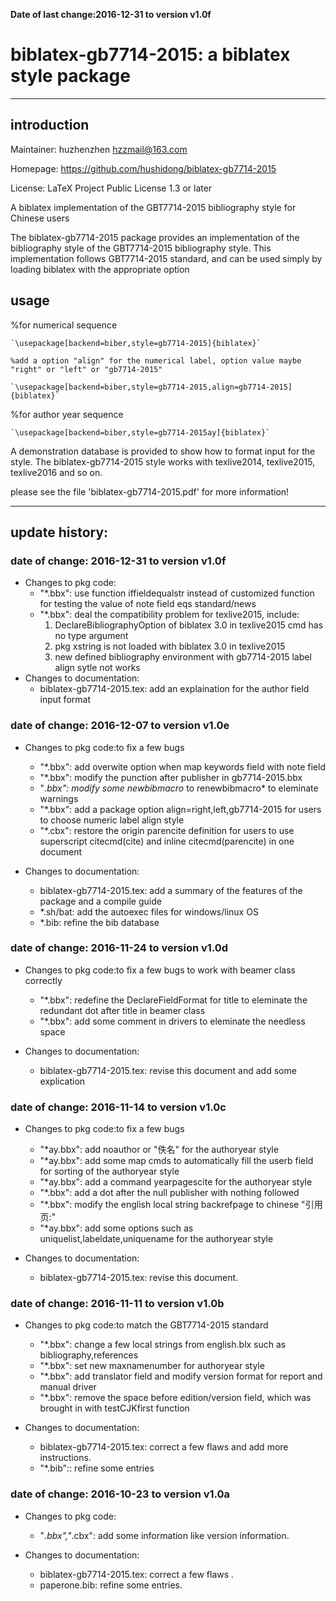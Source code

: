 <b>Date of last change:2016-12-31 to version v1.0f</b>

# biblatex-gb7714-2015: a biblatex style  package
---------------------------------------------------------

## introduction

Maintainer: huzhenzhen <hzzmail@163.com>

Homepage: <https://github.com/hushidong/biblatex-gb7714-2015>

License: LaTeX Project Public License 1.3 or later


A biblatex implementation of the GBT7714-2015 bibliography style for Chinese users

The biblatex-gb7714-2015 package provides an implementation of the bibliography style of the GBT7714-2015 bibliography style. This implementation follows GBT7714-2015 standard, and can be used simply by loading biblatex with the appropriate option

## usage
%for numerical sequence

	`\usepackage[backend=biber,style=gb7714-2015]{biblatex}`

	%add a option "align" for the numerical label, option value maybe "right" or "left" or "gb7714-2015"

	`\usepackage[backend=biber,style=gb7714-2015,align=gb7714-2015]{biblatex}`

%for author year sequence

	`\usepackage[backend=biber,style=gb7714-2015ay]{biblatex}`

A demonstration database is provided to show how to format input for the style. The biblatex-gb7714-2015 style works with texlive2014, texlive2015, texlive2016 and so on.

please see the file 'biblatex-gb7714-2015.pdf' for more information!

---------------------------------------------------------

## update history:

### date of change: 2016-12-31 to version v1.0f

* Changes to pkg code:
	- "*.bbx": use function iffieldequalstr instead of customized function for testing the value of note field eqs standard/news
	- "*.bbx": deal the compatibility problem for texlive2015, include:
		1. DeclareBibliographyOption of biblatex 3.0 in texlive2015 cmd has no type argument
		2. pkg xstring is not loaded with biblatex 3.0 in texlive2015
		3. new defined bibliography environment with gb7714-2015 label align sytle not works
* Changes to documentation:
	- biblatex-gb7714-2015.tex: add an explaination for the author field input format


### date of change: 2016-12-07 to version v1.0e

* Changes to pkg code:to fix a few bugs
	- "*.bbx": add overwite option when map keywords field with note field
	- "*.bbx": modify the punction after publisher in gb7714-2015.bbx
	- "*.bbx": modify some newbibmacro* to renewbibmacro* to eleminate warnings
	- "*.bbx": add a package option align=right,left,gb7714-2015 for users to choose numeric label align style
	- "*.cbx": restore the origin parencite definition for users to use superscript citecmd(cite) and inline citecmd(parencite) in one document

* Changes to documentation:
	- biblatex-gb7714-2015.tex: add a summary of the features of the package and a compile guide
	- *.sh/bat: add the autoexec files for windows/linux OS 
	- *.bib: refine the bib database

### date of change: 2016-11-24 to version v1.0d

* Changes to pkg code:to fix a few bugs to work with beamer class correctly
	- "*.bbx": redefine the DeclareFieldFormat for title to eleminate the redundant dot after title in beamer class
	- "*.bbx": add some comment in drivers to eleminate the needless space

* Changes to documentation:
	- biblatex-gb7714-2015.tex: revise this document and add some explication


### date of change: 2016-11-14 to version v1.0c

* Changes to pkg code:to fix a few bugs
	- "*ay.bbx": add noauthor or "佚名" for the authoryear style
	- "*ay.bbx": add some map cmds to automatically fill the userb field for sorting of the authoryear style
	- "*ay.bbx": add a command yearpagescite for the authoryear style
	- "*.bbx": add a dot after the null publisher with nothing followed
	- "*.bbx": modify the english local string backrefpage to chinese "引用页:"
	- "*ay.bbx": add some options such as uniquelist,labeldate,uniquename for the authoryear style

* Changes to documentation:
	- biblatex-gb7714-2015.tex: revise this document.

### date of change: 2016-11-11 to version v1.0b

* Changes to pkg code:to match the GBT7714-2015 standard
	- "*.bbx": change a few local strings from english.blx such as bibliography,references
	- "*.bbx": set new maxnamenumber for authoryear style
	- "*.bbx": add translator field and modify version format for report and manual driver 
	- "*.bbx": remove the space before edition/version field, which was brought in with testCJKfirst function

* Changes to documentation:
	- biblatex-gb7714-2015.tex: correct a few flaws and add more instructions.
	- "*.bib":: refine some entries


### date of change: 2016-10-23 to version v1.0a

* Changes to pkg code:
	- "*.bbx","*.cbx": add some information like version information.

* Changes to documentation:
	- biblatex-gb7714-2015.tex: correct a few flaws .
	- paperone.bib: refine some entries.
